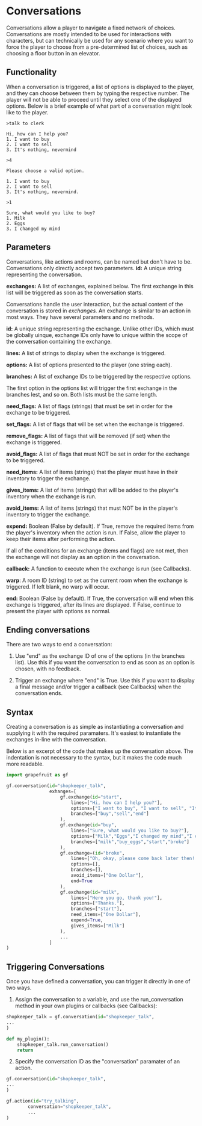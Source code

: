 # Conversations
Conversations allow a player to navigate a fixed network of choices. Conversations are mostly intended to be used for interactions with characters, but can technically be used for any scenario where you want to force the player to choose from a pre-determined list of choices, such as choosing a floor button in an elevator.

## Functionality
When a conversation is triggered, a list of options is displayed to the player, and they can choose between them by typing the respective number. The player will not be able to proceed until they select one of the displayed options. Below is a brief example of what part of a conversation might look like to the player.

```
>talk to clerk

Hi, how can I help you?
1. I want to buy
2. I want to sell
3. It's nothing, nevermind

>4

Please choose a valid option.

1. I want to buy
2. I want to sell
3. It's nothing, nevermind.

>1

Sure, what would you like to buy?
1. Milk
2. Eggs
3. I changed my mind
```

## Parameters
Conversations, like actions and rooms, can be named but don't have to be. Conversations only directly accept two parameters.
**id:** A unique string representing the conversation.

**exchanges:** A list of exchanges, explained below. The first exchange in this list will be triggered as soon as the conversation starts.

Conversations handle the user interaction, but the actual content of the conversation is stored in *exchanges.* An exchange is similar to an action in most ways. They have several parameters and no methods.

**id:** A unique string representing the exchange. Unlike other IDs, which must be globally uinque, exchange IDs only have to unique within the scope of the conversation containing the exchange.

**lines:** A list of strings to display when the exchange is triggered.

**options:** A list of options presented to the player (one string each).

**branches:** A list of exchange IDs to be triggered by the respective options.

The first option in the options list will trigger the first exchange in the branches lest, and so on. Both lists must be the same length.

**need_flags:** A list of flags (strings) that must be set in order for the exchange to be triggered.

**set_flags:** A list of flags that will be set when the exchange is triggered.

**remove_flags:** A list of flags that will be removed (if set) when the exchange is triggered.

**avoid_flags:** A list of flags that must NOT be set in order for the exchange to be triggered.


**need_items:** A list of items (strings) that the player must have in their inventory to trigger the exchange.

**gives_items:** A list of items (strings) that will be added to the player's inventory when the exchange is run.

**avoid_items:** A list of items (strings) that must NOT be in the player's inventory to trigger the exchange.

**expend:** Boolean (False by default). If True, remove the required items from the player's inventory when the action is run. If False, allow the player to keep their items after performing the action.

If all of the conditions for an exchange (items and flags) are not met, then the exchange will not display as an option in the conversation.

**callback:** A function to execute when the exchange is run (see Callbacks).

**warp**: A room ID (string) to set as the current room when the exchange is triggered. If left blank, no warp will occur.

**end:** Boolean (False by default). If True, the conversation will end when this exchange is triggered, after its lines are displayed. If False, continue to present the player with options as normal.

## Ending conversations
There are two ways to end a conversation:

1. Use "end" as the exchange ID of one of the options (in the branches list). Use this if you want the conversation to end as soon as an option is chosen, with no feedback.

2. Trigger an exchange where "end" is True. Use this if you want to display a final message and/or trigger a callback (see Callbacks) when the conversation ends.

## Syntax
Creating a conversation is as simple as instantiating a conversation and supplying it with the required paramaters. It's easiest to instantiate the exchanges in-line with the conversation.

Below is an excerpt of the code that makes up the conversation above. The indentation is not necessary to the syntax, but it makes the code much more readable.

```python
import grapefruit as gf

gf.conversation(id="shopkeeper_talk",
                exhanges=[
                    gf.exchange(id="start",
                        lines=["Hi, how can I help you?"],
                        options=["I want to buy", "I want to sell", "It's nothing, nevermind."],
                        branches=["buy","sell","end"]
                    ),
                    gf.exchange(id="buy",
                        lines=["Sure, what would you like to buy?"],
                        options=["Milk","Eggs","I changed my mind","I can't afford anything."],
                        branches=["milk","buy_eggs","start","broke"]
                    ),
                    gf.exchange=(id="broke",
                        lines=["Oh, okay, please come back later then! Bye!"],
                        options=[],
                        branches=[],
                        avoid_items=["One Dollar"],
                        end=True
                    ),
                    gf.exchange(id="milk",
                        lines=["Here you go, thank you!"],
                        options=["Thanks."],
                        branches=["start"],
                        need_items=["One Dollar"],
                        expend=True,
                        gives_items=["Milk"]
                    ),
                    ...
                ]
)
```

## Triggering Conversations
Once you have defined a conversation, you can trigger it directly in one of two ways.

1. Assign the conversation to a variable, and use the run_conversation method in your own plugins or callbacks (see Callbacks):

```python
shopkeeper_talk = gf.conversation(id="shopkeeper_talk",
...
)

def my_plugin():
    shopkeeper_talk.run_conversation()
    return
```

2. Specify the conversation ID as the "conversation" paramater of an action.

```python
gf.conversation(id="shopkeeper_talk",
...
)

gf.action(id="try_talking",
        conversation="shopkeeper_talk",
        ...
)
```
